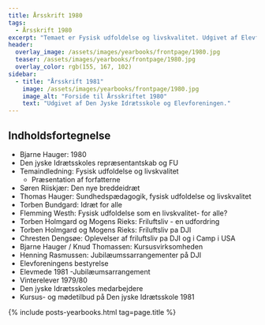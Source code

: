 ```yaml
---
title: Årsskrift 1980
tags:
  - Årsskrift 1980
excerpt: "Temaet er Fysisk udfoldelse og livskvalitet. Udgivet af Elevforeningen og Den Jyske Idrætsskole."
header:
  overlay_image: /assets/images/yearbooks/frontpage/1980.jpg
  teaser: /assets/images/yearbooks/frontpage/1980.jpg
  overlay_color: rgb(155, 167, 102)
sidebar:
  - title: "Årsskrift 1981"
    image: /assets/images/yearbooks/frontpage/1980.jpg
    image_alt: "Forside til Årsskriftet 1980"
    text: "Udgivet af Den Jyske Idrætsskole og Elevforeningen."
---
```


## Indholdsfortegnelse

- Bjarne Hauger: 1980
- Den jyske Idrætsskoles repræsentantskab og FU
- Temaindledning: Fysisk udfoldelse og livskvalitet
  - Præsentation af forfatterne
- Søren Riiskjær: Den nye breddeidræt
- Thomas Hauger: Sundhedspædagogik, fysisk udfoldelse og livskvalitet 
- Torben Bundgard: Idræt for alle
- Flemming Westh: Fysisk udfoldelse som en livskvalitet- for alle?
- Torben Holmgard og Mogens Rieks: Friluftsliv - en udfordring 
- Torben Holmgard og Mogens Rieks: Friluftsliv pa DJI
- Chresten Dengsøe: Oplevelser af friluftsliv pa DJI og i Camp i USA
- Bjarne Hauger / Knud Thomassen: Kursusvirksomheden
- Henning Rasmussen: Jubilæumssarrangementer på DJI
- Elevforeningens bestyrelse
- Elevmede 1981 -Jubilæumsarrangement
- Vinterelever 1979/80
- Den jyske Idrætsskoles medarbejdere
- Kursus- og mødetilbud på Den jyske Idrætsskole 1981

{% include posts-yearbooks.html tag=page.title %}
